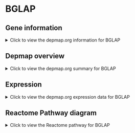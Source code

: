 <h1>BGLAP</h1>

<h2>Gene information</h2>
<details>
  <summary>Click to view the depmap.org information for BGLAP</summary>
  <p><a href="https://depmap.org/portal/gene/BGLAP?tab=about" target="_BLANK">Open page in a new tab...</a></p>
  <iframe src="https://depmap.org/portal/gene/BGLAP?tab=about" style="border:none;width:100%;height:800px"></iframe>
</details>

<h2>Depmap overview</h2>
<details>
  <summary>Click to view the depmap.org summary for BGLAP</summary>
  <p><a href="https://depmap.org/portal/gene/BGLAP?tab=overview" target="_BLANK">Open page in a new tab...</a></p>
  <iframe src="https://depmap.org/portal/gene/BGLAP?tab=overview" style="border:none;width:100%;height:800px"></iframe>
</details>

<h2>Expression</h2>
<details>
  <summary>Click to view the depmap.org expression data for BGLAP</summary>
  <p><a href="https://depmap.org/portal/gene/BGLAP?tab=characterization" target="_BLANK">Open page in a new tab...</a></p>
  <iframe src="https://depmap.org/portal/gene/BGLAP?tab=characterization" style="border:none;width:100%;height:800px"></iframe>
</details>



<h2>Reactome Pathway diagram</h2>
<details>
  <summary>Click to view the Reactome pathway for BGLAP</summary>
  <p><a href="https://reactome.org/PathwayBrowser/#/R-HSA-159782" target="_BLANK">Open page in a new tab...</a></p>
  <p>Removal of aminoterminal propeptides from gamma-carboxylated proteins</p>
<iframe src="https://reactome.org/PathwayBrowser/#/R-HSA-159782" style="border:none;width:100%;height:800px"></iframe>
</details>




